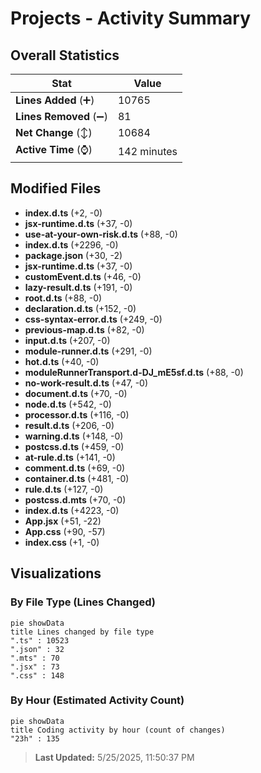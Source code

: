 # Projects - Activity Summary 

## Overall Statistics

| Stat                   | Value                                                             |
| ---------------------- | ----------------------------------------------------------------- |
| **Lines Added** (➕)   | 10765                                          |
| **Lines Removed** (➖) | 81                                        |
| **Net Change** (↕)    | 10684                |
| **Active Time** (⌚)   | 142 minutes |


## Modified Files
- **index.d.ts** (+2, -0)
- **jsx-runtime.d.ts** (+37, -0)
- **use-at-your-own-risk.d.ts** (+88, -0)
- **index.d.ts** (+2296, -0)
- **package.json** (+30, -2)
- **jsx-runtime.d.ts** (+37, -0)
- **customEvent.d.ts** (+46, -0)
- **lazy-result.d.ts** (+191, -0)
- **root.d.ts** (+88, -0)
- **declaration.d.ts** (+152, -0)
- **css-syntax-error.d.ts** (+249, -0)
- **previous-map.d.ts** (+82, -0)
- **input.d.ts** (+207, -0)
- **module-runner.d.ts** (+291, -0)
- **hot.d.ts** (+40, -0)
- **moduleRunnerTransport.d-DJ_mE5sf.d.ts** (+88, -0)
- **no-work-result.d.ts** (+47, -0)
- **document.d.ts** (+70, -0)
- **node.d.ts** (+542, -0)
- **processor.d.ts** (+116, -0)
- **result.d.ts** (+206, -0)
- **warning.d.ts** (+148, -0)
- **postcss.d.ts** (+459, -0)
- **at-rule.d.ts** (+141, -0)
- **comment.d.ts** (+69, -0)
- **container.d.ts** (+481, -0)
- **rule.d.ts** (+127, -0)
- **postcss.d.mts** (+70, -0)
- **index.d.ts** (+4223, -0)
- **App.jsx** (+51, -22)
- **App.css** (+90, -57)
- **index.css** (+1, -0)

## Visualizations

### By File Type (Lines Changed)

```mermaid
pie showData
title Lines changed by file type
".ts" : 10523
".json" : 32
".mts" : 70
".jsx" : 73
".css" : 148
```

### By Hour (Estimated Activity Count)

```mermaid
pie showData
title Coding activity by hour (count of changes)
"23h" : 135
```


> **Last Updated:** 5/25/2025, 11:50:37 PM